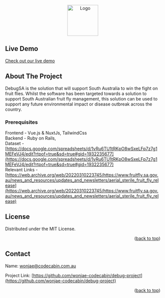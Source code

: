 
<!-- PROJECT LOGO -->
<br />
<div align="center">
  <a href="https://github.com/wonjae-codecabin/debug-project">
    <img src="https://res.cloudinary.com/dxmgdmeup/image/upload/v1660980021/imageedit_2_3299075995_bwaqsu.png" alt="Logo" width="100">
  </a>

</div>

## Live Demo
<a href="https://app.debugsa.info" target="_blank">
  Check out our live demo  
</a>



<!-- ABOUT THE PROJECT -->
## About The Project
DebugSA is the solution that will support South Australia to win the fight on fruit flies. 
Whilst the software has been targeted towards a solution to support South Australian fruit fly management, this solution can be used to support any future environmental impact or disease outbreak across the country. 



### Prerequisites

Frontend - Vue.js & NuxtJs, TailwindCss <br>
Backend - Ruby on Rails,<br>
Dataset - [https://docs.google.com/spreadsheets/d/1vRu6TU1tRKpO8wSxeLFp7z7g1MEFeVJ4/edit?rtpof=true&sd=true#gid=1932235677](https://docs.google.com/spreadsheets/d/1vRu6TU1tRKpO8wSxeLFp7z7g1MEFeVJ4/edit?rtpof=true&sd=true#gid=1932235677)<br>
Relevant Links - [https://web.archive.org/web/20220310223745/https://www.fruitfly.sa.gov.au/news_and_resources/updates_and_newsletters/aerial_sterile_fruit_fly_release](https://web.archive.org/web/20220310223745/https://www.fruitfly.sa.gov.au/news_and_resources/updates_and_newsletters/aerial_sterile_fruit_fly_release)

<!-- LICENSE -->
## License

Distributed under the MIT License. 

<p align="right">(<a href="#readme-top">back to top</a>)</p>


<!-- CONTACT -->
## Contact

Name: wonjae@codecabin.com.au

Project Link: [https://github.com/wonjae-codecabin/debug-project](https://github.com/wonjae-codecabin/debug-project)

<p align="right">(<a href="#readme-top">back to top</a>)</p>




